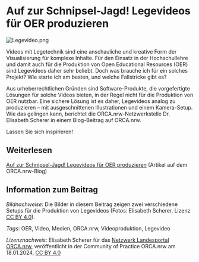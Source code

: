 # Auf zur Schnipsel-Jagd! Legevideos für OER produzieren

![](https://community.orca.nrw/file/file/download?guid=9c8c9372-dc65-4516-b901-ee2ca65e8eef "Legevideo.png")

Videos mit Legetechnik sind eine anschauliche und kreative Form der Visualisierung für komplexe Inhalte. Für den Einsatz in der Hochschullehre und damit auch für die Produktion von Open Educational Resources (OER) sind Legevideos daher sehr beliebt. Doch was brauche ich für ein solches Projekt? Wie starte ich am besten, und welche Fallstricke gibt es?

Aus urheberrechtlichen Gründen sind Software-Produkte, die vorgefertigte Lösungen für solche Videos bieten, in der Regel nicht für die Produktion von OER nutzbar. Eine sichere Lösung ist es daher, Legevideos analog zu produzieren – mit ausgeschnittenen Illustrationen und einem Kamera-Setup. Wie das gelingen kann, berichtet die ORCA.nrw-Netzwerkstelle Dr. Elisabeth Scherer in einem Blog-Beitrag auf ORCA.nrw.

Lassen Sie sich inspirieren! 


## Weiterlesen

[Auf zur Schnipsel-Jagd! Legevideos für OER produzieren](https://www.orca.nrw/blog/legevideos-fuer-oer-produzieren) (Artikel auf dem ORCA.nrw-Blog)

## Information zum Beitrag

*Bildnachweise*: Die Bilder in diesem Beitrag zeigen zwei verschiedene Setups für die Produktion von Legevideos (Fotos: Elisabeth Scherer, Lizenz [CC BY 4.0](https://creativecommons.org/licenses/by/4.0/deed.de)).

*Tags*: OER, Video, Medien, ORCA.nrw, Videoproduktion, Legevideo

*Lizenznachweis*: Elisabeth Scherer für das <a href="http://www.orca.nrw/ueber-uns/netzwerk" target="_blank">Netzwerk Landesportal ORCA.nrw</a>, veröffentlicht in der Community of Practice ORCA.nrw am 18.01.2024, <a href="https://creativecommons.org/licenses/by/4.0/" target="_blank">CC BY 4.0</a>




